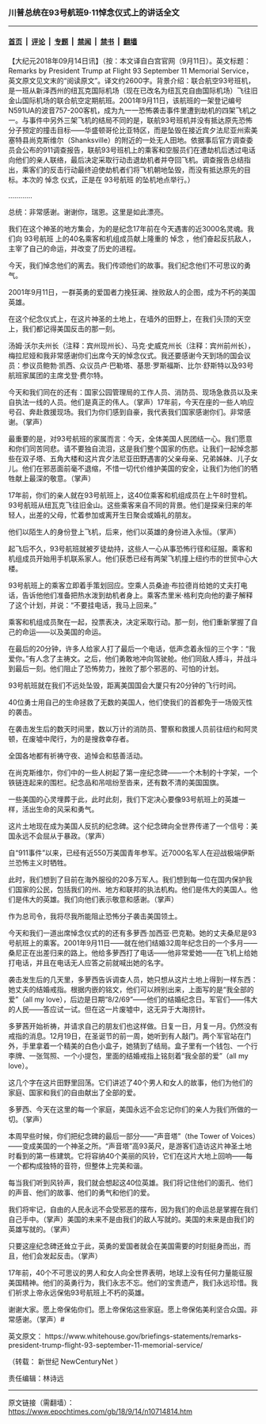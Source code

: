 ### 川普总统在93号航班9·11悼念仪式上的讲话全文

---

#### [首页](../../../..?n10714814) &nbsp;|&nbsp; [评论](../../../../../epoch-comment?n10714814) &nbsp;|&nbsp; [专题](../../../../../epoch-special?n10714814) &nbsp;|&nbsp; [禁闻](../../../../../epoch-news?n10714814) &nbsp;|&nbsp; [禁书](../../../../../books?n10714814) &nbsp;|&nbsp; [翻墙](https://github.com/gfw-breaker/nogfw/blob/master/README.md?n10714814)


<div class="post_content" id="artbody" itemprop="articleBody">
 <!-- article content begin -->
 <p>
  【大纪元2018年09月14日讯】（按：本文译自白宫官网（9月11日）。英文标题：Remarks by President Trump at Flight 93 September 11 Memorial Service，英文原文见文末的“阅读原文”。译文约2600字。背景介绍：联合航空93号班机，是一班从新泽西州的纽瓦克国际机场（现在已改名为纽瓦克自由国际机场）飞往旧金山国际机场的联合航空定期航班。2001年9月11日，该航班的一架登记编号N591UA的波音757-200客机，成为九一一恐怖袭击事件里遭到劫机的四架飞机之一。与事件中另外三架飞机的结局不同的是，联航93号班机并没有抵达原先恐怖分子预定的撞击目标——华盛顿哥伦比亚特区，而是坠毁在接近宾夕法尼亚州索美塞特县尚克斯维尔（Shanksville）的附近的一处无人田地。依据事后官方调查委员会公布的911调查报告，联航93号班机上的乘客和空服员们在遭劫机后透过电话向他们的亲人联络，最后决定采取行动击退劫机者并夺回飞机。调查报告总结指出，乘客们的反击行动最终迫使劫机者们将飞机朝地坠毁，而没有抵达原先的目标。本次的
  <ok href="https://www.epochtimes.com/gb/tag/%E6%82%BC%E5%BF%B5.html">
   悼念
  </ok>
  仪式，正是在
  <ok href="https://www.epochtimes.com/gb/tag/93%E5%8F%B7%E8%88%AA%E7%8F%AD.html">
   93号航班
  </ok>
  的坠机地点举行。）
 </p>
 <p>
  …………
 </p>
 <p>
  总统：非常感谢。谢谢你，瑞恩。这里是如此漂亮。
 </p>
 <p>
  我们在这个神圣的地方集会，为的是纪念17年前在今天遇害的近3000名灵魂。我们向
  <ok href="https://www.epochtimes.com/gb/tag/93%E5%8F%B7%E8%88%AA%E7%8F%AD.html">
   93号航班
  </ok>
  上的40名乘客和机组成员献上隆重的
  <ok href="https://www.epochtimes.com/gb/tag/%E6%82%BC%E5%BF%B5.html">
   悼念
  </ok>
  ，他们奋起反抗敌人，主宰了自己的命运，并改变了历史的进程。
 </p>
 <p>
  今天，我们悼念他们的离去。我们传颂他们的故事。我们纪念他们不可思议的勇气。
 </p>
 <p>
  2001年9月11日，一群英勇的爱国者力挽狂澜、挫败敌人的企图，成为不朽的美国英雄。
 </p>
 <p>
  在这个纪念仪式上，在这片神圣的土地上，在墙外的田野上，在我们头顶的天空上，我们都记得美国反击的那一刻。
 </p>
 <p>
  汤姆‧沃尔夫州长（注释：宾州现州长）、马克‧史威克州长（注释：宾州前州长），梅拉尼娅和我非常感谢你们出席今天的悼念仪式。我还要感谢今天到场的国会议员：参议员鲍勃‧凯西、众议员卢‧巴勒塔、基思‧罗斯福斯、比尔‧舒斯特以及93号航班家属团的主席戈登‧费尔特。
 </p>
 <p>
  今天和我们同在的还有：国家公园管理局的工作人员、消防员、现场急救员以及来自执法一线的人员。他们是真正的伟人。（掌声）17年前，今天在座的一些人响应号召、奔赴救援现场。我们为你们感到自豪，我代表我们国家感谢你们。非常感谢。（掌声）
 </p>
 <p>
  最重要的是，对93号航班的家属而言：今天，全体美国人民团结一心。我们愿意和你们同苦同悲。请不要独自流泪，这是我们整个国家的伤悲。让我们一起悼念那些在双子塔、五角大楼和这片宾夕法尼亚田野遇害的父亲母亲、兄弟姊妹、儿子女儿。他们在邪恶面前毫不退缩，不惜一切代价维护美国的安全，让我们为他们的牺牲献上最深的敬意。（掌声）
 </p>
 <p>
  17年前，你们的亲人就在93号航班上，这40位乘客和机组成员在上午8时登机。93号航班从纽瓦克飞往旧金山。这些乘客来自不同的背景。他们是探亲归来的年轻人，出差的父母，忙着参加或离开生日聚会或婚礼的朋友。
 </p>
 <p>
  他们以陌生人的身份登上飞机，后来，他们以英雄的身份进入永恒。（掌声）
 </p>
 <p>
  起飞后不久，93号航班就被歹徒劫持，这些人一心从事恐怖行径和征服。乘客和机组成员开始用手机联系家人。他们获悉已经有两架飞机撞上纽约市的世贸中心大楼。
 </p>
 <p>
  93号航班上的乘客立即着手策划回应。空乘人员桑迪‧布拉德肖给她的丈夫打电话，告诉他他们准备把热水泼到劫机者身上。乘客杰里米‧格利克向他的妻子解释了这个计划，并说：“不要挂电话，我马上回来。”
 </p>
 <p>
  乘客和机组成员聚在一起，投票表决，决定采取行动。那一刻，他们重新掌握了自己的命运——以及美国的命运。
 </p>
 <p>
  在最后的20分钟，许多人给家人打了最后一个电话，低声念着永恒的三个字：“我爱你。”有人念了主祷文。之后，他们勇敢地冲向驾驶舱。他们同敌人搏斗，并战斗到最后一刻。他们阻止了恐怖势力，挫败了那个邪恶的、可怕的计划。
 </p>
 <p>
  93号航班就在我们不远处坠毁，距离美国国会大厦只有20分钟的飞行时间。
 </p>
 <p>
  40位勇士用自己的生命拯救了无数的美国人，他们使我们的首都免于一场毁灭性的袭击。
 </p>
 <p>
  在袭击发生后的数天时间里，数以万计的消防员、警察和救援人员前往纽约和阿灵顿，在废墟中爬行，为的是搜救幸存者。
 </p>
 <p>
  全国各地都有祈祷守夜、追悼会和慈善活动。
 </p>
 <p>
  在尚克斯维尔，你们中的一些人树起了第一座纪念碑——一个木制的十字架，一个铁链连起来的围栏。纪念品和吊唁纷至沓来，还有数不清的美国国旗。
 </p>
 <p>
  一些美国的心灵埋葬于此，此时此刻，我们下定决心要像93号航班上的英雄一样，活出生命的风采和勇气。
 </p>
 <p>
  这片土地现在成为美国人反抗的纪念碑。这个纪念碑向全世界传递了一个信号：美国永远不会屈从于暴政。（掌声）
 </p>
 <p>
  自“911事件”以来，已经有近550万美国青年参军。近7000名军人在迎战极端伊斯兰恐怖主义时牺牲。
 </p>
 <p>
  此时，我们想到了目前在海外服役的20多万军人。我们想到每一位在国内保护我们国家的公民，包括我们的州、地方和联邦的执法机构。他们是伟大的美国人。他们是伟大的英雄。我们向他们表示敬意和感谢。（掌声）
 </p>
 <p>
  作为总司令，我将尽我所能阻止恐怖分子袭击美国领土。
 </p>
 <p>
  今天和我们一道出席悼念仪式的的还有多萝西‧加西亚‧巴克勒。她的丈夫桑尼是93号航班上的乘客。2001年9月11日——就在他们结婚32周年纪念日的一个多月——桑尼正在出差归来的路上。他给多萝西打了电话——他非常爱她——在飞机上给她打电话，并且在电话无人应答之前就喊出她的名字。
 </p>
 <p>
  袭击发生后的几天里，多萝西告诉调查人员，她只想从这片土地上得到一样东西：她丈夫的结婚戒指。根据内嵌的铭文，他们可以辨别出来，上面写的是“我全部的爱”（all my love），后边是日期“8/2/69”——他们的结婚纪念日。军官们——伟大的人民——答应试一试。但在这一片废墟中，这无异于大海捞针。
 </p>
 <p>
  多萝茜开始祈祷，并请求自己的朋友们也这样做。日复一日，月复一月。仍然没有戒指的消息。12月19日，在圣诞节的前一周，她听到有人敲门。两个军官站在门外，手里拿着一个精美的白色小盒子，她猜到了结局。盒子里有一个钱包、一个行李牌、一张驾照、一个小提包，里面的结婚戒指上铭刻着“我全部的爱”（all my love）。
 </p>
 <p>
  这几个字在这片田野里回荡。它们讲述了40个男人和女人的故事，他们为他们的家庭、国家和我们的自由献出了全部的爱。
 </p>
 <p>
  多萝西、今天在这里的每一个家庭，美国永远不会忘记你们的亲人为我们所做的一切。（掌声）
 </p>
 <p>
  本周早些时候，你们把纪念碑的最后一部分——“声音塔”（the Tower of Voices）——变成美国的一个神圣之所。“声音塔”高93英尺，是游客们造访这片神圣土地时看到的第一栋建筑。它将容纳40个美丽的风铃，它们在这片大地上回响——每一个都构成独特的音符，但整体上完美和谐。
 </p>
 <p>
  每当我们听到风铃声，我们就会想起这40位英雄。我们将记住他们的面孔、他们的声音、他们的故事、他们的勇气和他们的爱。
 </p>
 <p>
  我们将牢记，自由的人民永远不会受邪恶的摆布，因为我们的命运总是掌握在我们自己手中。（掌声）美国的未来不是由我们的敌人写就的。美国的未来是由我们的英雄写就的。（掌声）
 </p>
 <p>
  只要这座纪念碑还耸立于此，英勇的爱国者就会在美国需要的时刻挺身而出，而且，他们会发起反击。（掌声）
 </p>
 <p>
  17年前，40个不可思议的男人和女人向全世界表明，地球上没有任何力量能征服美国精神。他们的英勇行为，我们永志不忘。他们的宝贵遗产，我们永远珍惜。我们祈求上帝永远保佑93号航班上不朽的英雄。
 </p>
 <p>
  谢谢大家。愿上帝保佑你们。愿上帝保佑这些家庭。愿上帝保佑美利坚合众国。非常感谢。（掌声）#
 </p>
 <p>
  英文原文：
  <ok href="https://www.whitehouse.gov/briefings-statements/remarks-president-trump-flight-93-september-11-memorial-service/">
   https://www.whitehouse.gov/briefings-statements/remarks-president-trump-flight-93-september-11-memorial-service/
  </ok>
 </p>
 <p>
  （转载：
  <ok href="http://2newcenturynet.blogspot.com/">
   新世纪 NewCenturyNet
  </ok>
  ）
 </p>
 <p>
  责任编辑：林诗远
 </p>
 <!-- article content end -->
 <div id="below_article_ad">
 </div>
</div>


---

原文链接（需翻墙）：https://www.epochtimes.com/gb/18/9/14/n10714814.htm